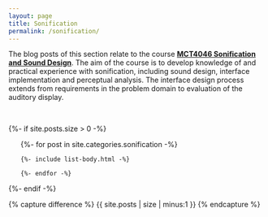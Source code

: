 ```yaml
---
layout: page
title: Sonification
permalink: /sonification/
---
```


The blog posts of this section relate to the course [**MCT4046 Sonification and Sound Design**](https://www.ntnu.edu/studies/courses/MCT4046). The aim of the course is to develop knowledge of and practical experience with sonification, including sound design, interface implementation and perceptual analysis. The interface design process extends from requirements in the problem domain to evaluation of the auditory display.

<br />

{%- if site.posts.size > 0 -%}
  <!-- <h2 class="post-list-heading">{{ page.list_title | default: "Posts" }}</h2> -->
  <ul class="post-list">
    {%- for post in site.categories.sonification -%}

    {%- include list-body.html -%}

    {%- endfor -%}
  </ul>
{%- endif -%}

  <!-- Hack from https://github.com/jekyll/jekyll/issues/2538 -->
  {% capture difference %} {{ site.posts | size | minus:1 }} {% endcapture %}
  <!-- {% unless difference contains '-' %} -->
  <!-- ***No posts... yet.*** -->
   <!-- Your code will now be dependent on page.tags being empty -->
  <!-- {% endunless %} -->

